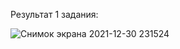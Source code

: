 
Результат 1 задания:

![Снимок экрана 2021-12-30 231524](https://user-images.githubusercontent.com/80603155/147788735-b09d1e41-6a39-41f1-b84e-9cd4948620c3.png)

